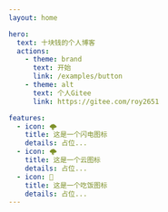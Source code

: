 ```yaml
---
layout: home

hero:
  text: 十块钱的个人博客
  actions:
    - theme: brand
      text: 开始
      link: /examples/button
    - theme: alt
      text: 个人Gitee
      link: https://gitee.com/roy2651

features:
  - icon: 🌩
    title: 这是一个闪电图标
    details: 占位...
  - icon: 🌩
    title: 这是一个云图标
    details: 占位...
  - icon: 🍚
    title: 这是一个吃饭图标
    details: 占位...
---
```

